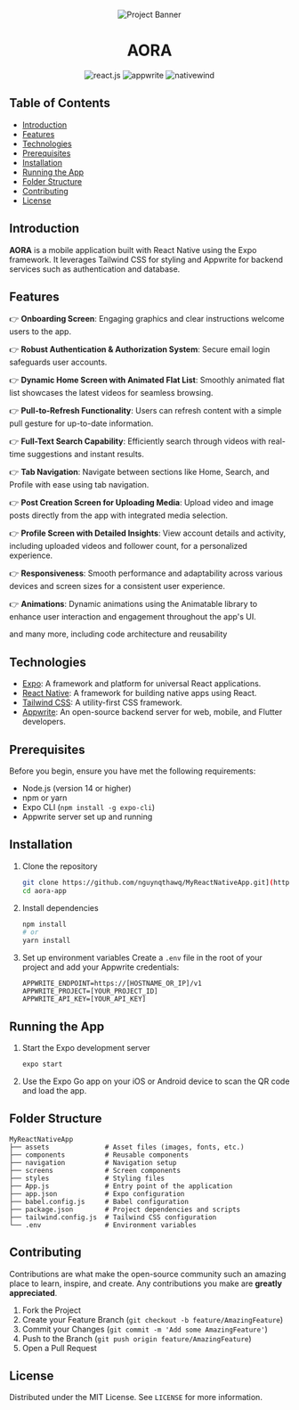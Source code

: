 <div align="center">
  <br />
      <img src="https://i.postimg.cc/5NR9bxFM/Sora-README.png" alt="Project Banner">
    </a>
  <br />
    <div>
      <h1>AORA</h1>
    </div>
  <div>
    <img src="https://img.shields.io/badge/-React_Native-black?style=for-the-badge&logoColor=white&logo=react&color=61DAFB" alt="react.js" />
    <img src="https://img.shields.io/badge/-Appwrite-black?style=for-the-badge&logoColor=white&logo=appwrite&color=FD366E" alt="appwrite" />
    <img src="https://img.shields.io/badge/NativeWind-black?style=for-the-badge&logoColor=white&logo=tailwindcss&color=06B6D4" alt="nativewind" />
  </div>
</div>

## Table of Contents
- [Introduction](#introduction)
- [Features](#features)
- [Technologies](#technologies)
- [Prerequisites](#prerequisites)
- [Installation](#installation)
- [Running the App](#running-the-app)
- [Folder Structure](#folder-structure)
- [Contributing](#contributing)
- [License](#license)

## Introduction

**AORA** is a mobile application built with React Native using the Expo framework. It leverages Tailwind CSS for styling and Appwrite for backend services such as authentication and database.

## Features


👉 **Onboarding Screen**: Engaging graphics and clear instructions welcome users to the app.

👉 **Robust Authentication & Authorization System**: Secure email login safeguards user accounts.

👉 **Dynamic Home Screen with Animated Flat List**: Smoothly animated flat list showcases the latest videos for seamless browsing.

👉 **Pull-to-Refresh Functionality**: Users can refresh content with a simple pull gesture for up-to-date information.

👉 **Full-Text Search Capability**: Efficiently search through videos with real-time suggestions and instant results.

👉 **Tab Navigation**: Navigate between sections like Home, Search, and Profile with ease using tab navigation.

👉 **Post Creation Screen for Uploading Media**: Upload video and image posts directly from the app with integrated media selection.

👉 **Profile Screen with Detailed Insights**: View account details and activity, including uploaded videos and follower count, for a personalized experience.

👉 **Responsiveness**: Smooth performance and adaptability across various devices and screen sizes for a consistent user experience.

👉 **Animations**: Dynamic animations using the Animatable library to enhance user interaction and engagement throughout the app's UI.

and many more, including code architecture and reusability 

## Technologies

- [Expo](https://expo.dev/): A framework and platform for universal React applications.
- [React Native](https://reactnative.dev/): A framework for building native apps using React.
- [Tailwind CSS](https://tailwindcss.com/): A utility-first CSS framework.
- [Appwrite](https://appwrite.io/): An open-source backend server for web, mobile, and Flutter developers.

## Prerequisites

Before you begin, ensure you have met the following requirements:

- Node.js (version 14 or higher)
- npm or yarn
- Expo CLI (`npm install -g expo-cli`)
- Appwrite server set up and running

## Installation

1. Clone the repository
    ```sh
    git clone https://github.com/nguynqthawq/MyReactNativeApp.git](https://github.com/nguynqthawq/aora-app.git
    cd aora-app
    ```

2. Install dependencies
    ```sh
    npm install
    # or
    yarn install
    ```

3. Set up environment variables
   Create a `.env` file in the root of your project and add your Appwrite credentials:
    ```plaintext
    APPWRITE_ENDPOINT=https://[HOSTNAME_OR_IP]/v1
    APPWRITE_PROJECT=[YOUR_PROJECT_ID]
    APPWRITE_API_KEY=[YOUR_API_KEY]
    ```

## Running the App

1. Start the Expo development server
    ```sh
    expo start
    ```

2. Use the Expo Go app on your iOS or Android device to scan the QR code and load the app.

## Folder Structure

    MyReactNativeApp
    ├── assets              # Asset files (images, fonts, etc.)
    ├── components          # Reusable components
    ├── navigation          # Navigation setup
    ├── screens             # Screen components
    ├── styles              # Styling files
    ├── App.js              # Entry point of the application
    ├── app.json            # Expo configuration
    ├── babel.config.js     # Babel configuration
    ├── package.json        # Project dependencies and scripts
    ├── tailwind.config.js  # Tailwind CSS configuration
    └── .env                # Environment variables

## Contributing

Contributions are what make the open-source community such an amazing place to learn, inspire, and create. Any contributions you make are **greatly appreciated**.

1. Fork the Project
2. Create your Feature Branch (`git checkout -b feature/AmazingFeature`)
3. Commit your Changes (`git commit -m 'Add some AmazingFeature'`)
4. Push to the Branch (`git push origin feature/AmazingFeature`)
5. Open a Pull Request

## License

Distributed under the MIT License. See `LICENSE` for more information.
